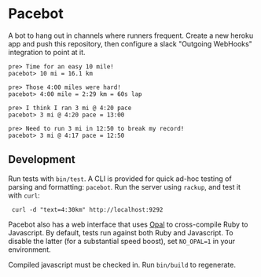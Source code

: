 Pacebot
=======

A bot to hang out in channels where runners frequent.  Create a new heroku app
and push this repository, then configure a slack "Outgoing WebHooks"
integration to point at it.

    pre> Time for an easy 10 mile!
    pacebot> 10 mi = 16.1 km

    pre> Those 4:00 miles were hard!
    pacebot> 4:00 mile = 2:29 km = 60s lap

    pre> I think I ran 3 mi @ 4:20 pace
    pacebot> 3 mi @ 4:20 pace = 13:00

    pre> Need to run 3 mi in 12:50 to break my record!
    pacebot> 3 mi @ 4:17 pace = 12:50

Development
-----------

Run tests with `bin/test`. A CLI is provided for quick ad-hoc testing of
parsing and formatting: `pacebot`. Run the server using `rackup`, and test it
with `curl`:

     curl -d "text=4:30km" http://localhost:9292

Pacebot also has a web interface that uses [Opal](http://opalrb.org/) to
cross-compile Ruby to Javascript. By default, tests run against both Ruby and
Javascript. To disable the latter (for a substantial speed boost), set
`NO_OPAL=1` in your environment.

Compiled javascript must be checked in. Run `bin/build` to regenerate.
